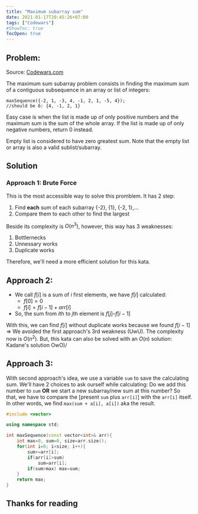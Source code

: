 ```yaml
---
title: "Maximum subarray sum"
date: 2021-01-17T20:45:26+07:00
tags: ["Codewars"]
#ShowToc: true
TocOpen: true
---
```


## Problem:
Source: [Codewars.com](https://www.codewars.com/kata/54521e9ec8e60bc4de000d6c)

The maximum sum subarray problem consists in finding the maximum sum of a contiguous subsequence in an array or list of integers:
```
maxSequence({-2, 1, -3, 4, -1, 2, 1, -5, 4});
//should be 6: {4, -1, 2, 1}
```
Easy case is when the list is made up of only positive numbers and the maximum sum is the sum of the whole array. If the list is made up of only negative numbers, return 0 instead.

Empty list is considered to have zero greatest sum. Note that the empty list or array is also a valid sublist/subarray.
## Solution
### Approach 1: Brute Force
This is the most accessible way to  solve this promblem. It has 2 step:
1. Find **each** sum of each subarray {-2}, {1}, {-2, 1},...
2. Compare them to each other to find the largest

Beside its complexity is $O(n^3)$, however, this way has 3 weaknesses:
1. Bottlernecks
2. Unnessary works
3. Duplicate works

Therefore, we'll need a more efficient solution for this kata.
## Approach 2:
- We call $f[i]$ is a sum of $i$ first elements, we have $f[i]$ calculated:
    - $f[0] = 0$
    - $f[i] = f[i-1] + arr[i]$
- So, the sum from $i$th to $j$th element is $f[j] – f[i-1]$

With this, we can find $f[i]$ without duplicate works because we found $f[i-1]$ => We avoided the first approach's 3rd weakness (UwU). The complexity now is $O(n^2)$. But, this kata can also be solved with an $O(n)$ solution: Kadane's solution OwO)/
## Approach 3:
With second approach's idea, we use a variable `sum` to save the calculating sum. We'll have 2 choices to ask ourself while calculating: Do we add this number to `sum` **OR** we start a new subarray/new sum at this number? So that, we have to compare the [present `sum` plus `arr[i]`] with the `arr[i]` itself. In other words, we find `max(sum + a[i], a[i])` aka the result.
```cpp
#include <vector>

using namespace std;

int maxSequence(const vector<int>& arr){
    int max=0, sum=0, size=arr.size();
    for(int i=0; i<size; i++){
        sum+=arr[i];
        if(arr[i]>sum)
            sum=arr[i];
        if(sum>max) max=sum;
    }
    return max;
}
```
## Thanks for reading